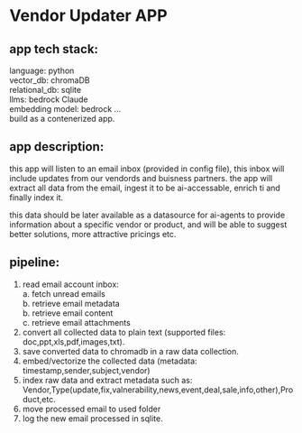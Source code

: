 # Vendor Updater APP #

## app tech stack: ##
language: python  
vector_db: chromaDB  
relational_db: sqlite  
llms: bedrock Claude  
embedding model: bedrock ...  
build as a contenerized app.  

## app description: ##
this app will listen to an email inbox (provided in config file),
this inbox will include updates from our vendords and buisness partners.
the app will extract all data from the email, ingest it to be ai-accessable, enrich ti and finally index it.

this data should be later available as a datasource for ai-agents to provide information about a specific vendor or product, and will be able to suggest better solutions, more attractive pricings etc.

## pipeline: ##

1. read email account inbox:  
    a. fetch unread emails  
    b. retrieve email metadata  
    b. retrieve email content  
    c. retrieve email attachments  
2. convert all collected data to plain text (supported files: doc,ppt,xls,pdf,images,txt).  
3. save converted data to chromadb in a raw data collection.  
4. embed/vectorize the collected data (metadata: timestamp,sender,subject,vendor)
5. index raw data and extract metadata such as: Vendor,Type(update,fix,valnerability,news,event,deal,sale,info,other),Product,etc.
6. move processed email to used folder
7. log the new email processed in sqlite.